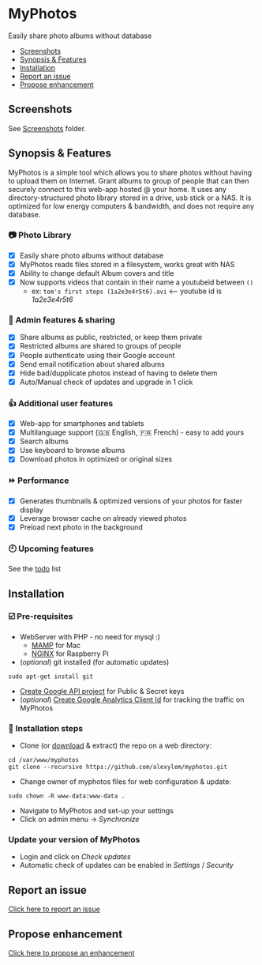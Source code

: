 # MyPhotos
Easily share photo albums without database

* [Screenshots](#screenshots)
* [Synopsis & Features](#synopsis--features)
* [Installation](#installation)
* [Report an issue](#report-an-issue)
* [Propose enhancement](#propose-enhancement)

## Screenshots

See [Screenshots](https://github.com/alexylem/myphotos/tree/master/screenshots) folder.

## Synopsis & Features

MyPhotos is a simple tool which allows you to share photos without having to upload them on Internet.
Grant albums to group of people that can then securely connect to this web-app hosted @ your home.
It uses any directory-structured photo library stored in a drive, usb stick or a NAS.
It is optimized for low energy computers & bandwidth, and does not require any database.

### :camera: Photo Library

- [X] Easily share photo albums without database
- [X] MyPhotos reads files stored in a filesystem, works great with NAS
- [X] Ability to change default Album covers and title
- [X] Now supports videos that contain in their name a youtubeid between `()`
  * ex: `tom's first steps (1a2e3e4r5t6).avi` <-- youtube id is *1a2e3e4r5t6*

### :busts_in_silhouette: Admin features & sharing

- [X] Share albums as public, restricted, or keep them private
- [X] Restricted albums are shared to groups of people
- [X] People authenticate using their Google account
- [X] Send email notification about shared albums
- [X] Hide bad/dupplicate photos instead of having to delete them
- [X] Auto/Manual check of updates and upgrade in 1 click

### :+1: Additional user features

- [X] Web-app for smartphones and tablets
- [X] Multilanguage support (:uk: English, :fr: French) - easy to add yours
- [X] Search albums
- [X] Use keyboard to browse albums
- [X] Download photos in optimized or original sizes

### :fast_forward: Performance

- [X] Generates thumbnails & optimized versions of your photos for faster display
- [X] Leverage browser cache on already viewed photos
- [X] Preload next photo in the background

### :clock10: Upcoming features

See the [todo](todo.md) list

## Installation

### :ballot_box_with_check: Pre-requisites

* WebServer with PHP - no need for mysql :)
  * [MAMP](http://www.mamp.info) for Mac
  * [NGINX](http://www.raspipress.com/2014/06/tutorial-install-nginx-and-php-on-raspbian/) for Raspberry Pi
* (*optional*) git installed (for automatic updates)
```
sudo apt-get install git
```
* [Create Google API project](http://support.wpsocial.com/support/articles/144223-creating-a-google-project-with-the-google-api-console) for Public & Secret keys
* (*optional*) [Create Google Analytics Client Id](http://www.google.com/analytics/) for tracking the traffic on MyPhotos

### :mans_shoe: Installation steps

* Clone (or [download](https://github.com/alexylem/myphotos/archive/master.zip) & extract) the repo on a web directory:
```
cd /var/www/myphotos
git clone --recursive https://github.com/alexylem/myphotos.git
```
* Change owner of myphotos files for web configuration & update:
```
sudo chown -R www-data:www-data .
```
* Navigate to MyPhotos and set-up your settings
* Click on admin menu -> *Synchronize*

### Update your version of MyPhotos

* Login and click on *Check updates*
* Automatic check of updates can be enabled in *Settings* / *Security*

## Report an issue

[Click here to report an issue](https://github.com/alexylem/myphotos/issues/new)

## Propose enhancement

[Click here to propose an enhancement](https://github.com/alexylem/myphotos/issues/new)
